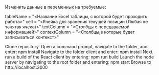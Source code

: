 Изменить данные в переменных на требуемые:

tableName = "<Название Excel таблицы, с которой будет проходить работа>"
cell = "<Ячейка для зранения текущей позиции (Любая не занятая ячека)>"
textColumn = "<Столбцы с передаваемой информацией>"
contextColumn = "<Столбцы,в которые будет записываться контекст>"

Clone repository.
Open a command prompt, navigate to the folder, and enter: npm install
Navigate to the folder client and enter: npm install
Next, run a build of the React client by entering: npm run build
Launch the node server by navigating to the root folder and entering: npm start
Browse to http://localhost:3000
